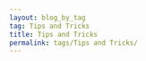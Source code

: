 ```yaml
---
layout: blog_by_tag
tag: Tips and Tricks
title: Tips and Tricks
permalink: tags/Tips and Tricks/
---
```

